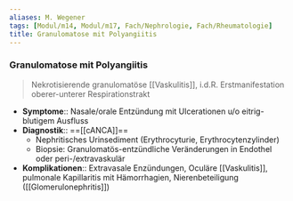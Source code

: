 ```yaml
---
aliases: M. Wegener
tags: [Modul/m14, Modul/m17, Fach/Nephrologie, Fach/Rheumatologie]
title: Granulomatose mit Polyangiitis
---
```

### Granulomatose mit Polyangiitis 
> Nekrotisierende granulomatöse [[Vaskulitis]], i.d.R. Erstmanifestation oberer-unterer Respirationstrakt
- **Symptome**:: Nasale/orale Entzündung mit Ulcerationen u/o eitrig-blutigem Ausfluss
- **Diagnostik**:: ==[[cANCA]]==
	- Nephritisches Urinsediment (Erythrocyturie, Erythrocytenzylinder)
	- Biopsie: Granulomatös-entzündliche Veränderungen in Endothel oder peri-/extravaskulär
- **Komplikationen**:: Extravasale Enzündungen, Oculäre [[Vaskulitis]], pulmonale Kapillaritis mit Hämorrhagien, Nierenbeteiligung ([[Glomerulonephritis]])